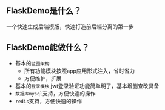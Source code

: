 ## FlaskDemo是什么？
一个快速生成后端模版，快速打造前后端分离的第一步
## FlaskDemo能做什么？
* 基本的`蓝图架构`
    *  所有功能模块按照app应用形式注入，省时省力
    *  方便维护，扩展
* 基本的`登录模块` jwt登录验证功能简单明了，基本增删查改具备
* `数据库mysql`支持，方便快速的操作
* `redis`支持，方便快速的操作
